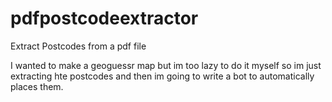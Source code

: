 # pdfpostcodeextractor
Extract Postcodes from a pdf file

I wanted to make a geoguessr map but im too lazy to do it myself so im just extracting hte postcodes and then im going to write a bot to automatically places them.
